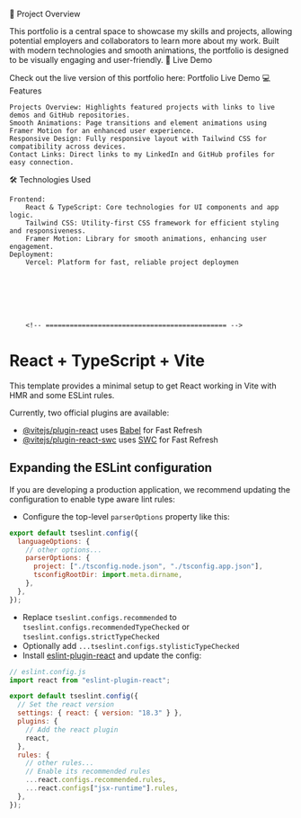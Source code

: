 📝 Project Overview

This portfolio is a central space to showcase my skills and projects, allowing potential employers and collaborators to learn more about my work. Built with modern technologies and smooth animations, the portfolio is designed to be visually engaging and user-friendly.
🚀 Live Demo

Check out the live version of this portfolio here: Portfolio Live Demo
💻 Features

    Projects Overview: Highlights featured projects with links to live demos and GitHub repositories.
    Smooth Animations: Page transitions and element animations using Framer Motion for an enhanced user experience.
    Responsive Design: Fully responsive layout with Tailwind CSS for compatibility across devices.
    Contact Links: Direct links to my LinkedIn and GitHub profiles for easy connection.

🛠 Technologies Used

    Frontend:
        React & TypeScript: Core technologies for UI components and app logic.
        Tailwind CSS: Utility-first CSS framework for efficient styling and responsiveness.
        Framer Motion: Library for smooth animations, enhancing user engagement.
    Deployment:
        Vercel: Platform for fast, reliable project deploymen







        <!-- ============================================= -->

# React + TypeScript + Vite

This template provides a minimal setup to get React working in Vite with HMR and some ESLint rules.

Currently, two official plugins are available:

- [@vitejs/plugin-react](https://github.com/vitejs/vite-plugin-react/blob/main/packages/plugin-react/README.md) uses [Babel](https://babeljs.io/) for Fast Refresh
- [@vitejs/plugin-react-swc](https://github.com/vitejs/vite-plugin-react-swc) uses [SWC](https://swc.rs/) for Fast Refresh

## Expanding the ESLint configuration

If you are developing a production application, we recommend updating the configuration to enable type aware lint rules:

- Configure the top-level `parserOptions` property like this:

```js
export default tseslint.config({
  languageOptions: {
    // other options...
    parserOptions: {
      project: ["./tsconfig.node.json", "./tsconfig.app.json"],
      tsconfigRootDir: import.meta.dirname,
    },
  },
});
```

- Replace `tseslint.configs.recommended` to `tseslint.configs.recommendedTypeChecked` or `tseslint.configs.strictTypeChecked`
- Optionally add `...tseslint.configs.stylisticTypeChecked`
- Install [eslint-plugin-react](https://github.com/jsx-eslint/eslint-plugin-react) and update the config:

```js
// eslint.config.js
import react from "eslint-plugin-react";

export default tseslint.config({
  // Set the react version
  settings: { react: { version: "18.3" } },
  plugins: {
    // Add the react plugin
    react,
  },
  rules: {
    // other rules...
    // Enable its recommended rules
    ...react.configs.recommended.rules,
    ...react.configs["jsx-runtime"].rules,
  },
});
```
